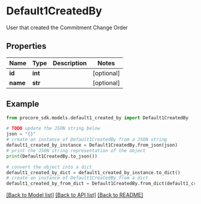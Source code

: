 # Default1CreatedBy

User that created the Commitment Change Order

## Properties

Name | Type | Description | Notes
------------ | ------------- | ------------- | -------------
**id** | **int** |  | [optional] 
**name** | **str** |  | [optional] 

## Example

```python
from procore_sdk.models.default1_created_by import Default1CreatedBy

# TODO update the JSON string below
json = "{}"
# create an instance of Default1CreatedBy from a JSON string
default1_created_by_instance = Default1CreatedBy.from_json(json)
# print the JSON string representation of the object
print(Default1CreatedBy.to_json())

# convert the object into a dict
default1_created_by_dict = default1_created_by_instance.to_dict()
# create an instance of Default1CreatedBy from a dict
default1_created_by_from_dict = Default1CreatedBy.from_dict(default1_created_by_dict)
```
[[Back to Model list]](../README.md#documentation-for-models) [[Back to API list]](../README.md#documentation-for-api-endpoints) [[Back to README]](../README.md)


